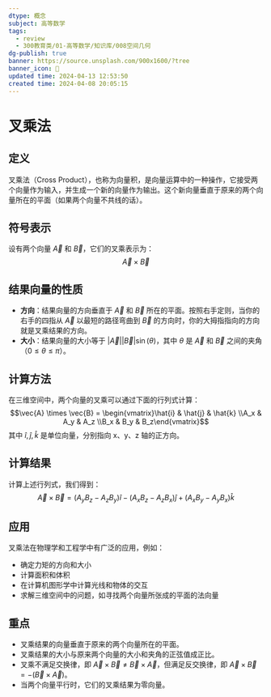 ```yaml
---
dtype: 概念
subject: 高等数学
tags:
  - review
  - 300教育类/01-高等数学/知识库/008空间几何
dg-publish: true
banner: https://source.unsplash.com/900x1600/?tree
banner_icon: 🧠
updated time: 2024-04-13 12:53:50
created time: 2024-04-08 20:05:15
---
```


# 叉乘法

## 定义
叉乘法（Cross Product），也称为向量积，是向量运算中的一种操作，它接受两个向量作为输入，并生成一个新的向量作为输出。这个新向量垂直于原来的两个向量所在的平面（如果两个向量不共线的话）。

## 符号表示
设有两个向量 $\vec{A}$ 和 $\vec{B}$，它们的叉乘表示为：
$$ \vec{A} \times \vec{B} $$

## 结果向量的性质
- **方向**：结果向量的方向垂直于 $\vec{A}$ 和 $\vec{B}$ 所在的平面。按照右手定则，当你的右手的四指从 $\vec{A}$ 以最短的路径弯曲到 $\vec{B}$ 的方向时，你的大拇指指向的方向就是叉乘结果的方向。
- **大小**：结果向量的大小等于 $\left| \vec{A} \right| \left| \vec{B} \right| \sin(\theta)$，其中 $\theta$ 是 $\vec{A}$ 和 $\vec{B}$ 之间的夹角（$0 \leq \theta \leq \pi$）。

## 计算方法
在三维空间中，两个向量的叉乘可以通过下面的行列式计算：
$$\vec{A} \times \vec{B} = \begin{vmatrix}\hat{i} & \hat{j} & \hat{k} \\A_x & A_y & A_z \\B_x & B_y & B_z\end{vmatrix}$$
其中 $\hat{i}, \hat{j}, \hat{k}$ 是单位向量，分别指向 x、y、z 轴的正方向。

## 计算结果
计算上述行列式，我们得到：
$$\vec{A} \times \vec{B} = (A_yB_z - A_zB_y)\hat{i} - (A_xB_z - A_zB_x)\hat{j} + (A_xB_y - A_yB_x)\hat{k}$$

## 应用
叉乘法在物理学和工程学中有广泛的应用，例如：
- 确定力矩的方向和大小
- 计算面积和体积
- 在计算机图形学中计算光线和物体的交互
- 求解三维空间中的问题，如寻找两个向量所张成的平面的法向量

## 重点
- 叉乘结果的向量垂直于原来的两个向量所在的平面。
- 叉乘结果的大小与原来两个向量的大小和夹角的正弦值成正比。
- 叉乘不满足交换律，即 $\vec{A} \times \vec{B} \neq \vec{B} \times \vec{A}$，但满足反交换律，即 $\vec{A} \times \vec{B} = -(\vec{B} \times \vec{A})$。
- 当两个向量平行时，它们的叉乘结果为零向量。

